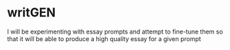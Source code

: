 # writGEN
I will be experimenting with essay prompts and attempt to fine-tune them so that it will be able to produce a high quality essay for a given prompt
